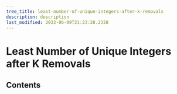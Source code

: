 ```yaml
---
tree_title: least-number-of-unique-integers-after-k-removals
description: description
last_modified: 2022-06-09T21:23:28.2328
---
```


# Least Number of Unique Integers after K Removals

## Contents
